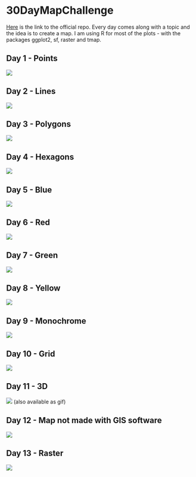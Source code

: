 # 30DayMapChallenge

[Here](https://github.com/tjukanovt/30DayMapChallenge) is the link to the official repo. Every day comes along with a topic and the idea is to create a map.
I am using R for most of the plots - with the packages ggplot2, sf, raster and tmap.

## Day 1 - Points

![](Day01_Points/Chile_earthquakes.png)

## Day 2 - Lines 

![](Day02_Lines/Rplot.png)

## Day 3 - Polygons

![](Day03_Polygons/agua.png)

## Day 4 - Hexagons

![](Day04_Hexagons/results.png)

## Day 5 - Blue

![](Day05_Blue/lakes.png)

## Day 6 - Red

![](Day06_Red/plot.png)

## Day 7 - Green

![](Day07_Green/plot.png)

## Day 8 - Yellow

![](Day08_Yellow/plot.png)

## Day 9 - Monochrome

![](Day09_Monochrome/plot.png)

## Day 10 - Grid

![](Day10_Grid/plot.png)

## Day 11 - 3D

![](Day11_3D/plot.png)
(also available as gif)

## Day 12 - Map not made with GIS software

![](Day12_NotGIS/plot.jpg)

## Day 13 - Raster

![](Day13_Raster/plot_germany.png)
